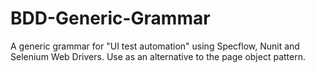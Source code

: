 BDD-Generic-Grammar
===================

A generic grammar for "UI test automation" using Specflow, Nunit and Selenium Web Drivers. Use as an alternative to the page object pattern.
